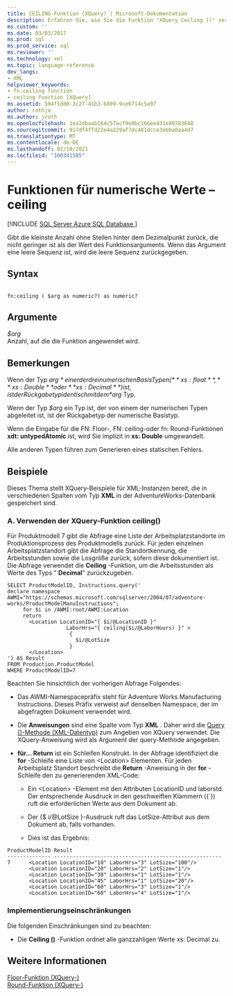 ```yaml
---
title: CEILING-Funktion (XQuery) | Microsoft-Dokumentation
description: Erfahren Sie, wie Sie die Funktion "XQuery Ceiling ()" verwenden, um die kleinste Zahl ohne einen Bruchteil zurückzugeben, der nicht kleiner als der Wert des Funktionsarguments ist.
ms.custom: ''
ms.date: 03/03/2017
ms.prod: sql
ms.prod_service: sql
ms.reviewer: ''
ms.technology: xml
ms.topic: language-reference
dev_langs:
- XML
helpviewer_keywords:
- fn:ceiling function
- ceiling function [XQuery]
ms.assetid: 594f1dd0-3c27-41b3-b809-9ce6714c5a97
author: rothja
ms.author: jroth
ms.openlocfilehash: 1ea2dbaab164c57acf9e9bc166ee431e80783648
ms.sourcegitcommit: 917df4ffd22e4a229af7dc481dcce3ebba0aa4d7
ms.translationtype: MT
ms.contentlocale: de-DE
ms.lasthandoff: 02/10/2021
ms.locfileid: "100341585"
---
```

# <a name="numeric-values-functions---ceiling"></a>Funktionen für numerische Werte – ceiling 
[!INCLUDE [SQL Server Azure SQL Database ](../includes/applies-to-version/sqlserver.md)]

  Gibt die kleinste Anzahl ohne Stellen hinter dem Dezimalpunkt zurück, die nicht geringer ist als der Wert des Funktionsarguments. Wenn das Argument eine leere Sequenz ist, wird die leere Sequenz zurückgegeben.  
  
## <a name="syntax"></a>Syntax  
  
```  
  
fn:ceiling ( $arg as numeric?) as numeric?  
```  
  
## <a name="arguments"></a>Argumente  
 *$arg*  
 Anzahl, auf die die Funktion angewendet wird.  
  
## <a name="remarks"></a>Bemerkungen  
 Wenn der Typ *$arg* einer der drei numerischen Basis Typen ( **xs: float**, **xs: Double** oder **xs: Decimal**) ist, ist der Rückgabetyp identisch mit dem *$arg* Typ.  
  
 Wenn der Typ *$arg* ein Typ ist, der von einem der numerischen Typen abgeleitet ist, ist der Rückgabetyp der numerische Basistyp.  
  
 Wenn die Eingabe für die FN: Floor-, FN: ceiling-oder fn: Round-Funktionen **xdt: untypedAtomic** ist, wird Sie implizit in **xs: Double** umgewandelt.  
  
 Alle anderen Typen führen zum Generieren eines statischen Fehlers.  
  
## <a name="examples"></a>Beispiele  
 Dieses Thema stellt XQuery-Beispiele für XML-Instanzen bereit, die in verschiedenen Spalten vom Typ **XML** in der AdventureWorks-Datenbank gespeichert sind.  
  
### <a name="a-using-the-ceiling-xquery-function"></a>A. Verwenden der XQuery-Funktion ceiling()  
 Für Produktmodell 7 gibt die Abfrage eine Liste der Arbeitsplatzstandorte im Produktionsprozess des Produktmodells zurück. Für jeden einzelnen Arbeitsplatzstandort gibt die Abfrage die Standortkennung, die Arbeitsstunden sowie die Losgröße zurück, sofern diese dokumentiert ist. Die Abfrage verwendet die **Ceiling** -Funktion, um die Arbeitsstunden als Werte des Typs " **Decimal**" zurückzugeben.  
  
```  
SELECT ProductModelID, Instructions.query('  
declare namespace AWMI="https://schemas.microsoft.com/sqlserver/2004/07/adventure-works/ProductModelManuInstructions";   
     for $i in /AWMI:root/AWMI:Location  
     return   
       <Location LocationID="{ $i/@LocationID }"   
                   LaborHrs="{ ceiling($i/@LaborHours) }" >  
                    {   
                      $i/@LotSize  
                    }    
       </Location>  
') AS Result  
FROM Production.ProductModel  
WHERE ProductModelID=7  
```  
  
 Beachten Sie hinsichtlich der vorherigen Abfrage Folgendes:  
  
-   Das AWMI-Namespacepräfix steht für Adventure Works Manufacturing Instructions. Dieses Präfix verweist auf denselben Namespace, der im abgefragten Dokument verwendet wird.  
  
-   Die **Anweisungen** sind eine Spalte vom Typ **XML** . Daher wird die [Query ()-Methode (XML-Datentyp)](../t-sql/xml/query-method-xml-data-type.md) zum Angeben von XQuery verwendet. Die XQuery-Anweisung wird als Argument der query-Methode angegeben.  
  
-   **für... Return** ist ein Schleifen Konstrukt. In der Abfrage identifiziert die **for** -Schleife eine Liste von \<Location> Elementen. Für jeden Arbeitsplatz Standort beschreibt die **Return** -Anweisung in der **for** -Schleife den zu generierenden XML-Code:  
  
    -   Ein \<Location> -Element mit den Attributen LocationID und laborstd. Der entsprechende Ausdruck in den geschweiften Klammern ({ }) ruft die erforderlichen Werte aus dem Dokument ab.  
  
    -   Der {$ i/@LotSize }-Ausdruck ruft das LotSize-Attribut aus dem Dokument ab, falls vorhanden.  
  
    -   Dies ist das Ergebnis:  
  
```  
ProductModelID Result    
-------------- ------------------------------------------------------  
7      <Location LocationID="10" LaborHrs="3" LotSize="100"/>  
       <Location LocationID="20" LaborHrs="2" LotSize="1"/>     
       <Location LocationID="30" LaborHrs="1" LotSize="1"/>     
       <Location LocationID="45" LaborHrs="1" LotSize="20"/>  
       <Location LocationID="60" LaborHrs="3" LotSize="1"/>     
       <Location LocationID="60" LaborHrs="4" LotSize="1"/>  
```  
  
### <a name="implementation-limitations"></a>Implementierungseinschränkungen  
 Die folgenden Einschränkungen sind zu beachten:  
  
-   Die **Ceiling ()** -Funktion ordnet alle ganzzahligen Werte xs: Decimal zu.  
  
## <a name="see-also"></a>Weitere Informationen  
 [Floor-Funktion &#40;XQuery-&#41;](../xquery/numeric-values-functions-floor.md)   
 [Round-Funktion &#40;XQuery-&#41;](../xquery/numeric-values-functions-round.md)  
  
  
